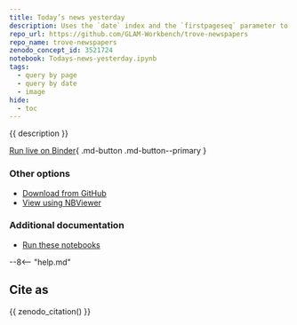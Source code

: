 ```yaml
---
title: Today’s news yesterday
description: Uses the `date` index and the `firstpageseq` parameter to find articles from exactly 100 years ago that were published on the front page. It then selects one of the articles at random and downloads and displays an image of the front page.
repo_url: https://github.com/GLAM-Workbench/trove-newspapers
repo_name: trove-newspapers
zenodo_concept_id: 3521724
notebook: Todays-news-yesterday.ipynb
tags:
  - query by page
  - query by date
  - image
hide:
  - toc
---
```


{{ description }}

[Run live on Binder](https://mybinder.org/v2/gh/GLAM-Workbench/{{repo_name}}/master?urlpath=lab%2Ftree%2F{{notebook}}){ .md-button .md-button--primary }

### Other options

* [Download from GitHub](https://github.com/GLAM-Workbench/{{repo_name}}/blob/master/{{notebook}})
* [View using NBViewer](https://nbviewer.jupyter.org/github/GLAM-Workbench/{{repo_name}}/blob/master/{{notebook}})

### Additional documentation

* [Run these notebooks](../#run-these-notebooks)

--8<-- "help.md"

## Cite as

{{ zenodo_citation() }}